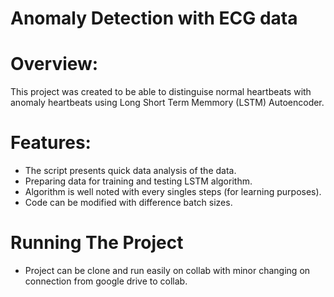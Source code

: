 # Anomaly Detection with ECG data

# Overview:

This project was created to be able to distinguise normal heartbeats with anomaly heartbeats using Long Short Term Memmory (LSTM) Autoencoder. 

# Features: 

- The script presents quick data analysis of the data. 
- Preparing data for training and testing LSTM algorithm.
- Algorithm is well noted with every singles steps (for learning purposes).
- Code can be modified with difference batch sizes. 

# Running The Project
- Project can be clone and run easily on collab with minor changing on connection from google drive to collab. 
